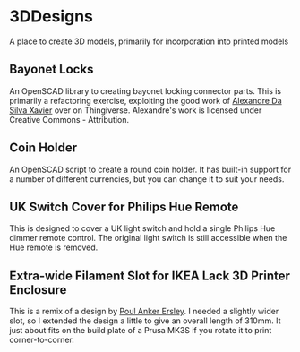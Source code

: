 # 3DDesigns
A place to create 3D models, primarily for incorporation into printed models

## Bayonet Locks
An OpenSCAD library to creating bayonet locking connector parts. This is primarily a refactoring exercise, exploiting the good work of 
[Alexandre Da Silva Xavier](https://www.thingiverse.com/thing:3471896) over on Thingiverse. Alexandre's work is licensed under Creative Commons - Attribution.

## Coin Holder
An OpenSCAD script to create a round coin holder. It has built-in support for a number of different currencies, but you 
can change it to suit your needs.

## UK Switch Cover for Philips Hue Remote
This is designed to cover a UK light switch and hold a single Philips Hue dimmer remote control. The original light switch is still accessible when the Hue remote is removed.

## Extra-wide Filament Slot for IKEA Lack 3D Printer Enclosure
This is a remix of a design by [Poul Anker Ersley](https://www.thingiverse.com/thing:3433026). I needed a slightly wider slot, so I extended the design a little to give an overall length of 310mm. It just about fits on the build plate of a Prusa MK3S if you rotate it to print corner-to-corner.
